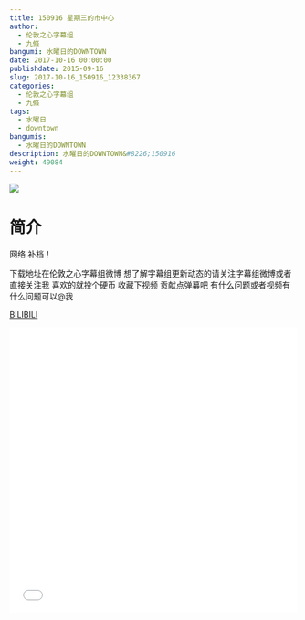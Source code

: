 ```yaml
---
title: 150916 星期三的市中心
author: 
  - 伦敦之心字幕组
  - 九條
bangumi: 水曜日的DOWNTOWN
date: 2017-10-16 00:00:00
publishdate: 2015-09-16
slug: 2017-10-16_150916_12338367
categories: 
  - 伦敦之心字幕组
  - 九條
tags: 
  - 水曜日
  - downtown
bangumis: 
  - 水曜日的DOWNTOWN
description: 水曜日的DOWNTOWN&#8226;150916
weight: 49084
---
```


![](https://i.imgur.com/HpATCir.png)

# 简介  
网络
补档！


下载地址在伦敦之心字幕组微博 想了解字幕组更新动态的请关注字幕组微博或者直接关注我 喜欢的就投个硬币 收藏下视频 贡献点弹幕吧
有什么问题或者视频有什么问题可以@我

  [BILIBILI](https://www.bilibili.com/video/av12338367/)


<div class="vcontainer">  <iframe class='video' src="//www.bilibili.com/blackboard/player.html?aid=12338367" width="100%" height="500" frameborder="0" allowfullscreen="allowfullscreen"></iframe></div>
